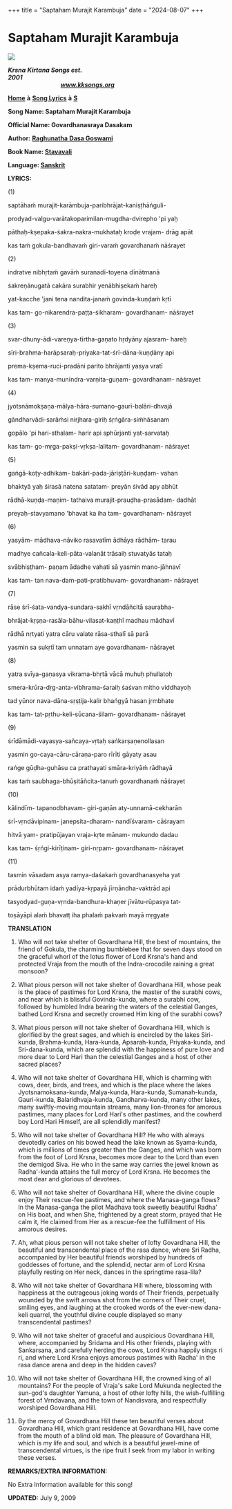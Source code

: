 +++
title = "Saptaham Murajit Karambuja"
date = "2024-08-07"
+++

# Saptaham Murajit Karambuja
**[![](http://kksongs.org/image_files/image002.jpg)](http://kksongs.org/)**

**_Krsna_** **_Kirtana Songs est. 2001_**                                                                                                                                                      **_www.kksongs.org_**

**[Home](http://kksongs.org/)** **à** **[Song Lyrics](http://kksongs.org/lyrics.html)** **à** **[S](http://kksongs.org/songs/song_s.html)**

**Song Name: Saptaham Murajit Karambuja**

**Official Name: Govardhanasraya Dasakam**

**Author:** [**Raghunatha** **Dasa Goswami**](http://kksongs.org/authors/list/raghunatha.html)

**Book Name: [Stavavali](http://kksongs.org/authors/stavavali.html)**

**Language: [Sanskrit](http://kksongs.org/language/list/sanskrit.html)**

**LYRICS:**

(1)

saptāhaḿ murajit-karāmbuja-paribhrājat-kaniṣṭhāńguli\-

prodyad-valgu-varātakoparimilan-mugdha-dvirepho 'pi yaḥ

pāthaḥ-kṣepaka-śakra-nakra-mukhataḥ kroḍe vrajam\- drāg apāt

kas taḿ gokula-bandhavaḿ giri-varaḿ govardhanaḿ nāśrayet

(2)

indratve nibhṛtaḿ gavāḿ suranadī-toyena dīnātmanā

śakreṇānugatā cakāra surabhir yenābhiṣekaḿ hareḥ

yat-kacche 'jani tena nandita-janaḿ govinda-kuṇḍaḿ kṛtī

kas tam- go-nikarendra-paṭṭa-śikharam\- govardhanam\- nāśrayet

(3)

svar-dhuny-ādi-vareṇya-tīrtha-gaṇato hṛdyāny ajasram\- hareḥ

sīri-brahma-harāpsaraḥ-priyaka-tat-śrī-dāna-kuṇḍāny api

prema-kṣema-ruci-pradāni parito bhrājanti yasya vratī

kas tam- manya-munīndra-varṇita-guṇam\- govardhanam\- nāśrayet

(4)

jyotsnāmokṣaṇa-mālya-hāra-sumano-gaurī-balāri-dhvajā

gāndharvādi-sarāḿsi nirjhara-giriḥ śṛńgāra-siḿhāsanam

gopālo 'pi hari-sthalam\- harir api sphūrjanti yat-sarvataḥ

kas tam- go-mṛga-pakṣi-vṛkṣa-lalitam\- govardhanam\- nāśrayet

(5)

gańgā-koṭy-adhikam\- bakāri-pada-jāriṣṭāri-kuṇḍam\- vahan

bhaktyā yaḥ śirasā natena satatam\- preyān śivād apy abhūt

rādhā-kuṇḍa-maṇim\- tathaiva murajit-prauḍha-prasādam\- dadhāt

preyaḥ-stavyamano 'bhavat ka iha tam- govardhanam\- nāśrayet

(6)

yasyām\- mādhava-nāviko rasavatīm ādhāya rādhām\- tarau

madhye cañcala-keli-pāta-valanāt trāsaiḥ stuvatyās tataḥ

svābhiṣṭham\- paṇam ādadhe vahati sā yasmin mano-jāhnavī

kas tam- tan nava-dam-pati-pratibhuvam\- govardhanam\- nāśrayet

(7)

rāse śrī-śata-vandya-sundara-sakhī vṛndāñcitā saurabha\-

bhrājat-kṛṣṇa-rasāla-bāhu-vilasat-kaṇṭhī madhau mādhavī

rādhā nṛtyati yatra cāru valate rāsa-sthalī sā parā

yasmin sa sukṛtī tam unnatam aye govardhanam\- nāśrayet

(8)

yatra svīya-gaṇasya vikrama-bhṛtā vācā muhuḥ phullatoḥ

smera-krūra-dṛg-anta-vibhrama-śaraiḥ śaśvan mitho viddhayoḥ

tad yūnor nava-dāna-sṛṣṭija-kalir bhańgyā hasan jṛmbhate

kas tam- tat-pṛthu-keli-sūcana-śilam\- govardhanam\- nāśrayet

(9)

śrīdāmādi-vayasya-sañcaya-vṛtaḥ sańkarṣaṇenollasan

yasmin go-caya-cāru-cāraṇa-paro rīrīti gāyaty asau

rańge gūḍha-guhāsu ca prathayati smāra-kriyāḿ rādhayā

kas taḿ saubhaga-bhūṣitāñcita-tanuḿ govardhanaḿ nāśrayet

(10)

kālindīm\- tapanodbhavam\- giri-gaṇān aty-unnamā-cekharān

śrī-vṛndāvipinam\- janepsita-dharam\- nandīśvaram\- cāśrayam

hitvā yam- pratipūjayan vraja-kṛte mānam\- mukundo dadau

kas tam- śṛńgi-kirīṭinam\- giri-nṛpam\- govardhanam\- nāśrayet

(11)

tasmin vāsadam asya ramya-daśakaḿ govardhanasyeha yat

prādurbhūtam idaḿ yadīya-kṛpayā jīrṇāndha-vaktrād api

tasyodyad-guṇa-vṛnda-bandhura-khaṇer jīvātu-rūpasya tat-

toṣāyāpi alaḿ bhavatṭ iha phalaḿ pakvaḿ mayā mṛgyate

**TRANSLATION**

1) Who will not take shelter of Govardhana Hill, the best of mountains, the friend of Gokula, the charming bumblebee that for seven days stood on the graceful whorl of the lotus flower of Lord Krsna's hand and protected Vraja from the mouth of the Indra\-crocodile raining a great monsoon?

2) What pious person will not take shelter of Govardhana Hill, whose peak is the place of pastimes for Lord Krsna, the master of the surabhi cows, and near which is blissful Govinda-kunda, where a surabhi cow, followed by humbled Indra bearing the waters of the celestial Ganges, bathed Lord Krsna and secretly crowned Him king of the surabhi cows?

3) What pious person will not take shelter of Govardhana Hill, which is glorified by the great sages, and which is encircled by the lakes Siri-kunda, Brahma-kunda, Hara-kunda, Apsarah-kunda, Priyaka-kunda, and Sri-dana-kunda, which are splendid with the happiness of pure love and more dear to Lord Hari than the celestial Ganges and a host of other sacred places?

4) Who will not take shelter of Govardhana Hill, which is charming with cows, deer, birds, and trees, and which is the place where the lakes Jyotsnamoksana-kunda, Malya-kunda, Hara-kunda, Sumanah-kunda, Gauri-kunda, Balaridhvaja-kunda, Gandharva-kunda, many other lakes, many swiftly-moving mountain streams, many lion-thrones for amorous pastimes, many places for Lord Hari's other pastimes, and the cowherd boy Lord Hari Himself, are all splendidly manifest?

5) Who will not take shelter of Govardhana Hill? He who with always devotedly caries on his bowed head the lake known as Syama-kunda, which is millions of times greater than the Ganges, and which was born from the foot of Lord Krsna, becomes more dear to the Lord than even the demigod Siva. He who in the same way carries the jewel known as Radha'-kunda attains the full mercy of Lord Krsna. He becomes the most dear and glorious of devotees.

6) Who will not take shelter of Govardhana Hill, where the divine couple enjoy Their rescue-fee pastimes, and where the Manasa-ganga flows? In the Manasa-ganga the pilot Madhava took sweetly beautiful Radha' on His boat, and when She, frightened by a great storm, prayed that He calm it, He claimed from Her as a rescue-fee the fulfillment of His amorous desires.

7) Ah, what pious person will not take shelter of lofty Govardhana Hill, the beautiful and transcendental place of the rasa dance, where Sri Radha, accompanied by Her beautiful friends worshiped by hundreds of goddesses of fortune, and the splendid, nectar arm of Lord Krsna playfully resting on Her neck, dances in the springtime rasa-lila?

8) Who will not take shelter of Govardhana Hill where, blossoming with happiness at the outrageous joking words of Their friends, perpetually wounded by the swift arrows shot from the corners of Their cruel, smiling eyes, and laughing at the crooked words of the ever-new dana-keli quarrel, the youthful divine couple displayed so many transcendental pastimes?

9) Who will not take shelter of graceful and auspicious Govardhana Hill, where, accompanied by Sridama and His other friends, playing with Sankarsana, and carefully herding the cows, Lord Krsna happily sings ri ri, and where Lord Krsna enjoys amorous pastimes with Radha' in the rasa dance arena and deep in the hidden caves?

10) Who will not take shelter of Govardhana Hill, the crowned king of all mountains? For the people of Vraja's sake Lord Mukunda neglected the sun-god's daughter Yamuna, a host of other lofty hills, the wish-fulfilling forest of Vrndavana, and the town of Nandisvara, and respectfully worshiped Govardhana Hill.

11) By the mercy of Govardhana Hill these ten beautiful verses about Govardhana Hill, which grant residence at Govardhana Hill, have come from the mouth of a blind old man. The pleasure of Govardhana Hill, which is my life and soul, and which is a beautiful jewel-mine of transcendental virtues, is the ripe fruit I seek from my labor in writing these verses.

**REMARKS/EXTRA INFORMATION:**

No Extra Information available for this song!

**UPDATED:** July 9, 2009